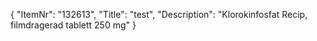{
  "ItemNr": "132613",
  "Title": "test",
  "Description": "Klorokinfosfat Recip, filmdragerad tablett 250 mg"
}